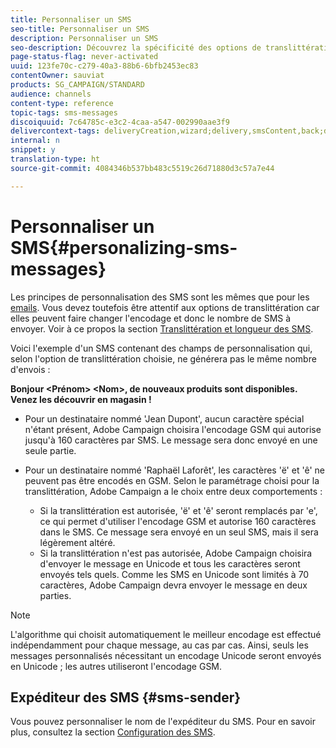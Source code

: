 ```yaml
---
title: Personnaliser un SMS
seo-title: Personnaliser un SMS
description: Personnaliser un SMS
seo-description: Découvrez la spécificité des options de translittération lors de la personnalisation des SMS.
page-status-flag: never-activated
uuid: 123fe70c-c279-40a3-88b6-6bfb2453ec83
contentOwner: sauviat
products: SG_CAMPAIGN/STANDARD
audience: channels
content-type: reference
topic-tags: sms-messages
discoiquuid: 7c64785c-e3c2-4caa-a547-002990aae3f9
delivercontext-tags: deliveryCreation,wizard;delivery,smsContent,back;delivery,smsContent,back
internal: n
snippet: y
translation-type: ht
source-git-commit: 4084346b537bb483c5519c26d71880d3c57a7e44

---
```



# Personnaliser un SMS{#personalizing-sms-messages}

Les principes de personnalisation des SMS sont les mêmes que pour les [emails](../../designing/using/personalization.md#inserting-a-personalization-field). Vous devez toutefois être attentif aux options de translittération car elles peuvent faire changer l'encodage et donc le nombre de SMS à envoyer. Voir à ce propos la section [Translittération et longueur des SMS](../../administration/using/configuring-sms-channel.md#sms-encoding--length-and-transliteration).

Voici l'exemple d'un SMS contenant des champs de personnalisation qui, selon l'option de translittération choisie, ne générera pas le même nombre d'envois :

**Bonjour &lt;Prénom&gt; &lt;Nom&gt;, de nouveaux produits sont disponibles. Venez les découvrir en magasin !**

* Pour un destinataire nommé 'Jean Dupont', aucun caractère spécial n'étant présent, Adobe Campaign choisira l'encodage GSM qui autorise jusqu'à 160 caractères par SMS. Le message sera donc envoyé en une seule partie.
* Pour un destinataire nommé 'Raphaël Laforêt', les caractères 'ë' et 'ê' ne peuvent pas être encodés en GSM. Selon le paramétrage choisi pour la translittération, Adobe Campaign a le choix entre deux comportements :

   * Si la translittération est autorisée, 'ë' et 'ê' seront remplacés par 'e', ce qui permet d'utiliser l'encodage GSM et autorise 160 caractères dans le SMS. Ce message sera envoyé en un seul SMS, mais il sera légèrement altéré.
   * Si la translittération n'est pas autorisée, Adobe Campaign choisira d'envoyer le message en Unicode et tous les caractères seront envoyés tels quels. Comme les SMS en Unicode sont limités à 70 caractères, Adobe Campaign devra envoyer le message en deux parties.

>[!NOTE]
>
>L'algorithme qui choisit automatiquement le meilleur encodage est effectué indépendamment pour chaque message, au cas par cas. Ainsi, seuls les messages personnalisés nécessitant un encodage Unicode seront envoyés en Unicode ; les autres utiliseront l'encodage GSM.

## Expéditeur des SMS {#sms-sender}

Vous pouvez personnaliser le nom de l'expéditeur du SMS. Pour en savoir plus, consultez la section [Configuration des SMS](../../administration/using/configuring-sms-channel.md#configuring-sms-properties).

